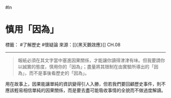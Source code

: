 #ln 
# 慎用「因為」
標籤： #了解歷史 #懷疑論
來源：[[《黑天鵝效應》]] CH.08

---

> 報紙必須在其文字當中塞進因果關係，才能讓你讀得津津有味。但我要請你以誠實的態度，慎用你的「因為」；盡量將其限制在由實驗所導出的「因為」，而不是事後看歷史的「因為」。

用在故事上，因果能讓單純的資訊變得引人入勝，但若我們要回顧歷史事件，則不應該輕易相信單純的因果關係，而是要去盡可能吸收事情的全貌而不做過度解讀。